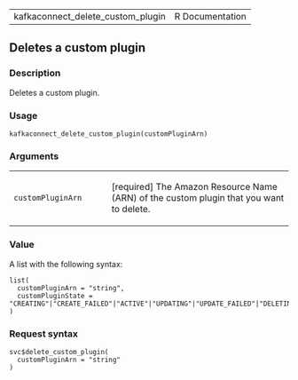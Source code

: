 <table style="width: 100%;">
<tbody>
<tr class="odd">
<td>kafkaconnect_delete_custom_plugin</td>
<td style="text-align: right;">R Documentation</td>
</tr>
</tbody>
</table>

## Deletes a custom plugin

### Description

Deletes a custom plugin.

### Usage

    kafkaconnect_delete_custom_plugin(customPluginArn)

### Arguments

<table>
<colgroup>
<col style="width: 35%" />
<col style="width: 65%" />
</colgroup>
<tbody>
<tr class="odd">
<td><code
id="kafkaconnect_delete_custom_plugin_:_customPluginArn">customPluginArn</code></td>
<td><p>[required] The Amazon Resource Name (ARN) of the custom plugin
that you want to delete.</p></td>
</tr>
</tbody>
</table>

### Value

A list with the following syntax:

    list(
      customPluginArn = "string",
      customPluginState = "CREATING"|"CREATE_FAILED"|"ACTIVE"|"UPDATING"|"UPDATE_FAILED"|"DELETING"
    )

### Request syntax

    svc$delete_custom_plugin(
      customPluginArn = "string"
    )
